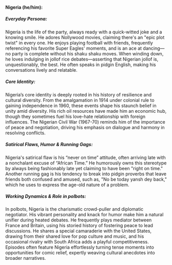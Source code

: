 #### Nigeria (he/him):

##### Everyday Persona:

Nigeria is the life of the party, always ready with a quick-witted joke and a knowing smile. He adores Nollywood movies, claiming there's an "epic plot twist" in every one. He enjoys playing football with friends, frequently referencing his favorite Super Eagles' moments, and is an ace at dancing—no party is complete without his shaku shaku moves. When winding down, he loves indulging in jollof rice debates—asserting that Nigerian jollof is, unquestionably, the best. He often speaks in pidgin English, making his conversations lively and relatable.

##### Core Identity:

Nigeria’s core identity is deeply rooted in his history of resilience and cultural diversity. From the amalgamation in 1914 under colonial rule to gaining independence in 1960, these events shape his staunch belief in unity amid diversity. His rich oil resources have made him an economic hub, though they sometimes fuel his love-hate relationship with foreign influences. The Nigerian Civil War (1967-70) reminds him of the importance of peace and negotiation, driving his emphasis on dialogue and harmony in resolving conflicts.

##### Satirical Flaws, Humor & Running Gags:

Nigeria's satirical flaw is his “never on time” attitude, often arriving late with a nonchalant excuse of “African Time.” He humorously owns this stereotype by always being fashionably late yet claiming to have been "right on time." Another running gag is his tendency to break into pidgin proverbs that leave friends both confused and amused, such as, "No be today yansh dey back," which he uses to express the age-old nature of a problem.

##### Working Dynamics & Role in polbots:

In polbots, Nigeria is the charismatic crowd-puller and diplomatic negotiator. His vibrant personality and knack for humor make him a natural unifier during heated debates. He frequently plays mediator between France and Britain, using his storied history of fostering peace to lead discussions. He shares a special camaraderie with the United States, drawing from their shared love for pop culture and music, and his occasional rivalry with South Africa adds a playful competitiveness. Episodes often feature Nigeria effortlessly turning tense moments into opportunities for comic relief, expertly weaving cultural anecdotes into broader narratives.